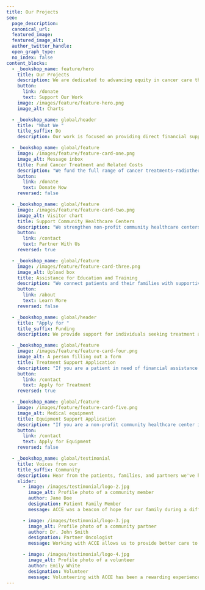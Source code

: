 ```yaml
---
title: Our Projects
seo:
  page_description:
  canonical_url:
  featured_image:
  featured_image_alt:
  author_twitter_handle:
  open_graph_type:
  no_index: false
content_blocks:
  - _bookshop_name: feature/hero
    title: Our Projects
    description: We are dedicated to advancing equity in cancer care through a variety of impactful projects in Canada and Ghana.
    button:
      link: /donate
      text: Support Our Work
    image: /images/feature/feature-hero.png
    image_alt: Charts

  - _bookshop_name: global/header
    title: "What We "
    title_suffix: Do
    description: Our work is focused on providing direct financial support, strengthening healthcare infrastructure, and offering compassionate assistance to patients and their families.

  - _bookshop_name: global/feature
    image: /images/feature/feature-card-one.png
    image_alt: Message inbox
    title: Fund Cancer Treatment and Related Costs
    description: "We fund the full range of cancer treatments—radiotherapy, chemotherapy, and surgery—for patients in Ghana and cover unfunded medications for underinsured patients in Canada, ensuring finances are not a barrier to care."
    button:
      link: /donate
      text: Donate Now
    reversed: false

  - _bookshop_name: global/feature
    image: /images/feature/feature-card-two.png
    image_alt: Visitor chart
    title: Support Community Healthcare Centers
    description: "We strengthen non-profit community healthcare centers in Canada and Ghana by supplying them with modern, state-of-the-art medical equipment for accurate diagnosis and effective treatment."
    button:
      link: /contact
      text: Partner With Us
    reversed: true

  - _bookshop_name: global/feature
    image: /images/feature/feature-card-three.png
    image_alt: Upload box
    title: Assistance for Education and Training
    description: "We connect patients and their families with supportive community groups and specialized counseling services, offering financial assistance and compassionate guidance throughout their cancer journey."
    button:
      link: /about
      text: Learn More
    reversed: false

  - _bookshop_name: global/header
    title: "Apply for "
    title_suffix: Funding
    description: We provide support for individuals seeking treatment and for healthcare centers in need of equipment. Please find the relevant application process below.

  - _bookshop_name: global/feature
    image: /images/feature/feature-card-four.png
    image_alt: A person filling out a form
    title: Treatment Support Application
    description: "If you are a patient in need of financial assistance for your cancer treatment, please begin your application here. We have separate forms for patients in Canada and Ghana."
    button:
      link: /contact
      text: Apply for Treatment
    reversed: true

  - _bookshop_name: global/feature
    image: /images/feature/feature-card-five.png
    image_alt: Medical equipment
    title: Equipment Support Application
    description: "If you are a non-profit community healthcare center in need of medical equipment, you can apply for our support here."
    button:
      link: /contact
      text: Apply for Equipment
    reversed: false

  - _bookshop_name: global/testimonial
    title: Voices from our
    title_suffix: Community
    description: Hear from the patients, families, and partners we've had the privilege to support and work with.
    slider:
      - image: /images/testimonial/logo-2.jpg
        image_alt: Profile photo of a community member
        author: Jane Doe
        designation: Patient Family Member
        message: ACCE was a beacon of hope for our family during a difficult time. Their support was invaluable.

      - image: /images/testimonial/logo-3.jpg
        image_alt: Profile photo of a community partner
        author: Dr. John Smith
        designation: Partner Oncologist
        message: Working with ACCE allows us to provide better care to our patients. They are a vital part of our community.

      - image: /images/testimonial/logo-4.jpg
        image_alt: Profile photo of a volunteer
        author: Emily White
        designation: Volunteer
        message: Volunteering with ACCE has been a rewarding experience. It's amazing to see the direct impact of our work.
---
```

